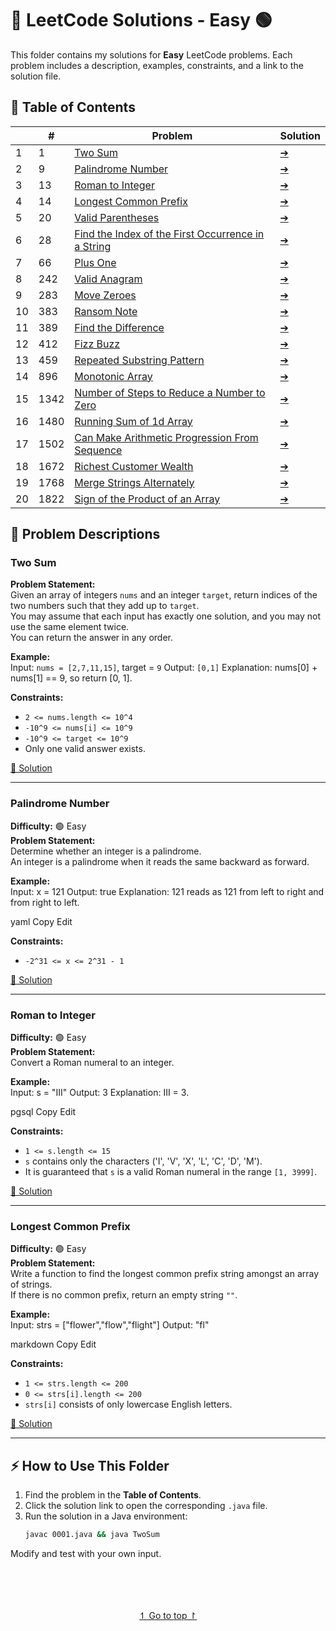 # 🚀 LeetCode Solutions - Easy 🟢

This folder contains my solutions for **Easy** LeetCode problems. Each problem includes a description, examples, constraints, and a link to the solution file.

## 📂 Table of Contents

|   | # | Problem | Solution |
|---|---|---------|----------|
| 1  | 1  | [Two Sum](#two-sum)  | [➔](Solutions/0001.java) |
| 2  | 9  | [Palindrome Number](#palindrome-number)  | [➔](Solutions/0009.java) |
| 3  | 13 | [Roman to Integer](#roman-to-integer)  | [➔](Solutions/0013.java) |
| 4  | 14 | [Longest Common Prefix](#longest-common-prefix)  | [➔](Solutions/0014.java) |
| 5  | 20 | [Valid Parentheses](#valid-parentheses)  | [➔](Solutions/0020.java) |
| 6  | 28 | [Find the Index of the First Occurrence in a String](#find-the-index-of-the-first-occurrence-in-a-string)  | [➔](Solutions/0028.java) |
| 7  | 66 | [Plus One](#plus-one)  | [➔](Solutions/0066.java) |
| 8  | 242 | [Valid Anagram](#valid-anagram)  | [➔](Solutions/0242.java) |
| 9  | 283 | [Move Zeroes](#move-zeroes)  | [➔](Solutions/0283.java) |
| 10 | 383 | [Ransom Note](#ransom-note)  | [➔](Solutions/0383.java) |
| 11 | 389 | [Find the Difference](#find-the-difference)  | [➔](Solutions/0389.java) |
| 12 | 412 | [Fizz Buzz](#fizz-buzz)  | [➔](Solutions/0412.java) |
| 13 | 459 | [Repeated Substring Pattern](#repeated-substring-pattern)  | [➔](Solutions/0459.java) |
| 14 | 896 | [Monotonic Array](#monotonic-array)  | [➔](Solutions/0896.java) |
| 15 | 1342 | [Number of Steps to Reduce a Number to Zero](#number-of-steps-to-reduce-a-number-to-zero)  | [➔](Solutions/1342.java) |
| 16 | 1480 | [Running Sum of 1d Array](#running-sum-of-1d-array)  | [➔](Solutions/1480.java) |
| 17 | 1502 | [Can Make Arithmetic Progression From Sequence](#can-make-arithmetic-progression-from-sequence)  | [➔](Solutions/1502.java) |
| 18 | 1672 | [Richest Customer Wealth](#richest-customer-wealth)  | [➔](Solutions/1672.java) |
| 19 | 1768 | [Merge Strings Alternately](#merge-strings-alternately)  | [➔](Solutions/1768.java) |
| 20 | 1822 | [Sign of the Product of an Array](#sign-of-the-product-of-an-array)  | [➔](Solutions/1822.java) |

## 📝 Problem Descriptions

### Two Sum   
**Problem Statement:**  
Given an array of integers `nums` and an integer `target`, return indices of the two numbers such that they add up to `target`.  
You may assume that each input has exactly one solution, and you may not use the same element twice.  
You can return the answer in any order.

**Example:**  
Input: `nums = [2,7,11,15]`, target = `9`
Output: `[0,1]`
Explanation: nums[0] + nums[1] == 9, so return [0, 1].

**Constraints:**  
- `2 <= nums.length <= 10^4`
- `-10^9 <= nums[i] <= 10^9`
- `-10^9 <= target <= 10^9`
- Only one valid answer exists.

[📂 Solution](0001.java)

---

### Palindrome Number  
**Difficulty:** 🟢 Easy  
**Problem Statement:**  
Determine whether an integer is a palindrome.  
An integer is a palindrome when it reads the same backward as forward.

**Example:**  
Input: x = 121
Output: true
Explanation: 121 reads as 121 from left to right and from right to left.

yaml
Copy
Edit

**Constraints:**  
- `-2^31 <= x <= 2^31 - 1`

[📂 Solution](0009.java)

---

### Roman to Integer  
**Difficulty:** 🟢 Easy  
**Problem Statement:**  
Convert a Roman numeral to an integer.

**Example:**  
Input: s = "III"
Output: 3
Explanation: III = 3.

pgsql
Copy
Edit

**Constraints:**  
- `1 <= s.length <= 15`
- `s` contains only the characters ('I', 'V', 'X', 'L', 'C', 'D', 'M').
- It is guaranteed that `s` is a valid Roman numeral in the range `[1, 3999]`.

[📂 Solution](0013.java)

---

### Longest Common Prefix  
**Difficulty:** 🟢 Easy  
**Problem Statement:**  
Write a function to find the longest common prefix string amongst an array of strings.  
If there is no common prefix, return an empty string `""`.

**Example:**  
Input: strs = ["flower","flow","flight"]
Output: "fl"

markdown
Copy
Edit

**Constraints:**  
- `1 <= strs.length <= 200`
- `0 <= strs[i].length <= 200`
- `strs[i]` consists of only lowercase English letters.

[📂 Solution](0014.java)

---

## ⚡ How to Use This Folder

1. Find the problem in the **Table of Contents**.
2. Click the solution link to open the corresponding `.java` file.
3. Run the solution in a Java environment:
   ```sh
   javac 0001.java && java TwoSum
Modify and test with your own input.

<p align='center'>
   </br>  </br>  </br>  </br>
   <a href='#top'>↿ Go to top ↾
</p>
